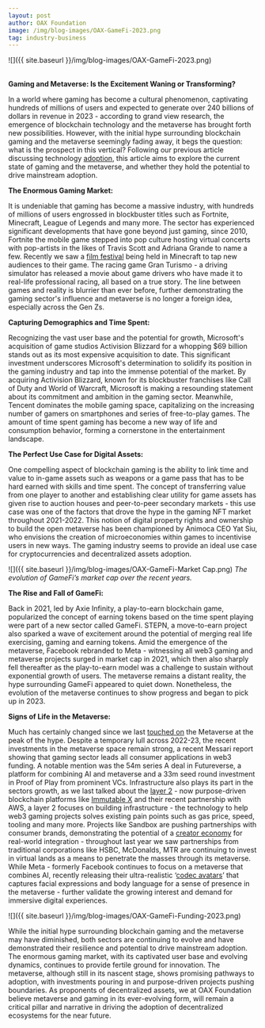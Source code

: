 ```yaml
---
layout: post
author: OAX Foundation
image: /img/blog-images/OAX-GameFi-2023.png
tag: industry-business
---
```


![]({{ site.baseurl }}/img/blog-images/OAX-GameFi-2023.png)

<br><b>Gaming and Metaverse: Is the Excitement Waning or Transforming?</b>

In a world where gaming has become a cultural phenomenon, captivating hundreds of millions of users and expected to generate over 240 billions of dollars in revenue in 2023 - according to grand view research, the emergence of blockchain technology and the metaverse has brought forth new possibilities. However, with the initial hype surrounding blockchain gaming and the metaverse seemingly fading away, it begs the question: what is the prospect in this vertical? Following our previous article discussing technology <a href="https://www.oax.org/2023/08/23/Considering-the-Importance-of-Consumer-Feedback-in-Driving-Innovation.html">adoption</a>, this article aims to explore the current state of gaming and the metaverse, and whether they hold the potential to drive mainstream adoption.

<b>The Enormous Gaming Market:</b>

It is undeniable that gaming has become a massive industry, with hundreds of millions of users engrossed in blockbuster titles such as Fortnite, Minecraft, League of Legends and many more. The sector has experienced significant developments that have gone beyond just gaming, since 2010, Fortnite the mobile game stepped into pop culture hosting virtual concerts with pop-artists in the likes of Travis Scott and Adriana Grande to name a few. Recently we saw a <a href="https://decrypt.co/201433/film-festival-happening-minecraft-right-now">film festival</a> being held in Minecraft to tap new audiences to their game. The racing game Gran Turismo - a driving simulator has released a movie about game drivers who have made it to real-life professional racing, all based on a true story. The line between games and reality is blurrier than ever before, further demonstrating the gaming sector's influence and metaverse is no longer a foreign idea, especially across the Gen Zs. 

<b>Capturing Demographics and Time Spent:</b>

Recognizing the vast user base and the potential for growth, Microsoft's acquisition of game studios Activision Blizzard for a whopping $69 billion stands out as its most expensive acquisition to date. This significant investment underscores Microsoft's determination to solidify its position in the gaming industry and tap into the immense potential of the market. By acquiring Activision Blizzard, known for its blockbuster franchises like Call of Duty and World of Warcraft, Microsoft is making a resounding statement about its commitment and ambition in the gaming sector.
Meanwhile, Tencent dominates the mobile gaming space, capitalizing on the increasing number of gamers on smartphones and series of free-to-play games. The amount of time spent gaming has become a new way of life and consumption behavior, forming a cornerstone in the entertainment landscape.

<b>The Perfect Use Case for Digital Assets:</b>

One compelling aspect of blockchain gaming is the ability to link time and value to in-game assets such as weapons or a game pass that has to be hard earned with skills and time spent. The concept of transferring value from one player to another and establishing clear utility for game assets has given rise to auction houses and peer-to-peer secondary markets - this use case was one of the factors that drove the hype in the gaming NFT market throughout 2021-2022. This notion of digital property rights and ownership to build the open metaverse has been championed by Animoca CEO Yat Siu, who envisions the creation of microeconomies within games to incentivise users in new ways. The gaming industry seems to provide an ideal use case for cryptocurrencies and decentralized assets adoption.

![]({{ site.baseurl }}/img/blog-images/OAX-GameFi-Market Cap.png)
<i>The evolution of GameFi’s market cap over the recent years.</i>

<b>The Rise and Fall of GameFi:</b>

Back in 2021, led by Axie Infinity, a play-to-earn blockchain game, popularized the concept of earning tokens based on the time spent playing were part of a new sector called GameFi. STEPN, a move-to-earn project also sparked a wave of excitement around the potential of merging real life exercising, gaming and earning tokens. Amid the emergence of the metaverse, Facebook rebranded to Meta - witnessing all web3 gaming and metaverse projects surged in market cap in 2021, which then also sharply fell thereafter as the play-to-earn model was a challenge to sustain without exponential growth of users. The metaverse remains a distant reality, the hype surrounding GameFi appeared to quiet down. Nonetheless, the evolution of the metaverse continues to show progress and began to pick up in 2023. 

<b>Signs of Life in the Metaverse:</b>

Much has certainly changed since we last <a href="https://www.oax.org/2022/02/24/Metaverse-in-our-Community.html">touched on</a> the Metaverse at the peak of the hype. Despite a temporary lull across 2022-23, the recent investments in the metaverse space remain strong, a recent Messari report showing that gaming sector leads all consumer applications in web3 funding. A notable mention was the 54m series A deal in Futureverse, a platform for combining AI and metaverse and a 33m seed round investment in Proof of Play from prominent VCs. Infrastructure also plays its part in the sectors growth, as we last talked about the <a href="https://www.oax.org/2023/09/22/Part-2-of-A-New-Wave-of-Layer-2-Solutions.html">layer 2</a> - now purpose-driven blockchain platforms like <a href="https://cryptopotato.com/immutable-and-amazon-web-services-join-forces-to-revolutionize-blockchain-based-gaming/">Immutable X</a> and their recent partnership with AWS, a layer 2 focuses on building infrastructure - the technology to help web3 gaming projects solves existing pain points such as gas price, speed, tooling and many more. Projects like Sandbox are pushing partnerships with consumer brands, demonstrating the potential of a <a href="https://decrypt.co/201877/the-sandbox-hires-ex-playstation-apple-exec-to-drive-games-creator-economy">creator economy</a> for real-world integration - throughout last year we saw partnerships from traditional corporations like HSBC, McDonalds, MTR are continuing to invest in virtual lands as a means to penetrate the masses through its metaverse. While Meta - formerly Facebook continues to focus on a metaverse that combines AI, recently releasing their ultra-realistic ‘<a href="https://decrypt.co/199689/mark-zuckerberg-meta-ai-chatbots-metaverse">codec avatars</a>’ that captures facial expressions and body language for a sense of presence in the metaverse - further validate the growing interest and demand for immersive digital experiences. 

![]({{ site.baseurl }}/img/blog-images/OAX-GameFi-Funding-2023.png)

While the initial hype surrounding blockchain gaming and the metaverse may have diminished, both sectors are continuing to evolve and have demonstrated their resilience and potential to drive mainstream adoption. The enormous gaming market, with its captivated user base and evolving dynamics, continues to provide fertile ground for innovation. The metaverse, although still in its nascent stage, shows promising pathways to adoption, with investments pouring in and purpose-driven projects pushing boundaries. As proponents of decentralized assets, we at OAX Foundation believe metaverse and gaming in its ever-evolving form, will remain a critical pillar and narrative in driving the adoption of decentralized ecosystems for the near future.



